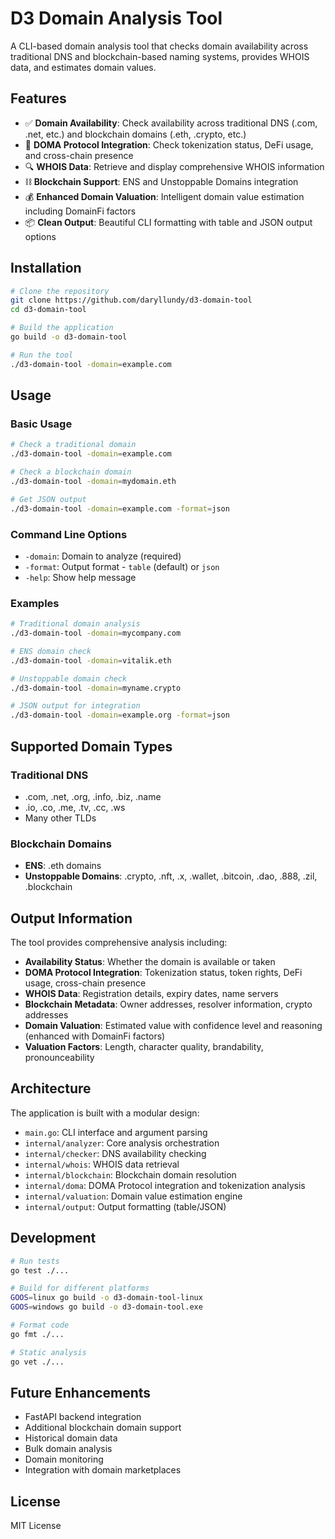 # D3 Domain Analysis Tool

A CLI-based domain analysis tool that checks domain availability across traditional DNS and blockchain-based naming systems, provides WHOIS data, and estimates domain values.

## Features

- ✅ **Domain Availability**: Check availability across traditional DNS (.com, .net, etc.) and blockchain domains (.eth, .crypto, etc.)
- 🔶 **DOMA Protocol Integration**: Check tokenization status, DeFi usage, and cross-chain presence
- 🔍 **WHOIS Data**: Retrieve and display comprehensive WHOIS information
- ⛓️ **Blockchain Support**: ENS and Unstoppable Domains integration
- 💰 **Enhanced Domain Valuation**: Intelligent domain value estimation including DomainFi factors
- 📦 **Clean Output**: Beautiful CLI formatting with table and JSON output options

## Installation

```bash
# Clone the repository
git clone https://github.com/daryllundy/d3-domain-tool
cd d3-domain-tool

# Build the application
go build -o d3-domain-tool

# Run the tool
./d3-domain-tool -domain=example.com
```

## Usage

### Basic Usage

```bash
# Check a traditional domain
./d3-domain-tool -domain=example.com

# Check a blockchain domain
./d3-domain-tool -domain=mydomain.eth

# Get JSON output
./d3-domain-tool -domain=example.com -format=json
```

### Command Line Options

- `-domain`: Domain to analyze (required)
- `-format`: Output format - `table` (default) or `json`
- `-help`: Show help message

### Examples

```bash
# Traditional domain analysis
./d3-domain-tool -domain=mycompany.com

# ENS domain check
./d3-domain-tool -domain=vitalik.eth

# Unstoppable domain check
./d3-domain-tool -domain=myname.crypto

# JSON output for integration
./d3-domain-tool -domain=example.org -format=json
```

## Supported Domain Types

### Traditional DNS
- .com, .net, .org, .info, .biz, .name
- .io, .co, .me, .tv, .cc, .ws
- Many other TLDs

### Blockchain Domains
- **ENS**: .eth domains
- **Unstoppable Domains**: .crypto, .nft, .x, .wallet, .bitcoin, .dao, .888, .zil, .blockchain

## Output Information

The tool provides comprehensive analysis including:

- **Availability Status**: Whether the domain is available or taken
- **DOMA Protocol Integration**: Tokenization status, token rights, DeFi usage, cross-chain presence
- **WHOIS Data**: Registration details, expiry dates, name servers
- **Blockchain Metadata**: Owner addresses, resolver information, crypto addresses
- **Domain Valuation**: Estimated value with confidence level and reasoning (enhanced with DomainFi factors)
- **Valuation Factors**: Length, character quality, brandability, pronounceability

## Architecture

The application is built with a modular design:

- `main.go`: CLI interface and argument parsing
- `internal/analyzer`: Core analysis orchestration
- `internal/checker`: DNS availability checking
- `internal/whois`: WHOIS data retrieval
- `internal/blockchain`: Blockchain domain resolution
- `internal/doma`: DOMA Protocol integration and tokenization analysis
- `internal/valuation`: Domain value estimation engine
- `internal/output`: Output formatting (table/JSON)

## Development

```bash
# Run tests
go test ./...

# Build for different platforms
GOOS=linux go build -o d3-domain-tool-linux
GOOS=windows go build -o d3-domain-tool.exe

# Format code
go fmt ./...

# Static analysis
go vet ./...
```

## Future Enhancements

- FastAPI backend integration
- Additional blockchain domain support
- Historical domain data
- Bulk domain analysis
- Domain monitoring
- Integration with domain marketplaces

## License

MIT License
